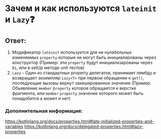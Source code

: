 # Зачем и как используются `lateinit` и `Lazy`❓

## Ответ:

1. Модификатор `lateinit` используется для не нулабельных изменяемых `property` которые не могут быть
   инициалированы через конструктор (Пример: эти `property` будут инициализарованы через `Di`, или в
   setUp методе unit тестов)
2. `Lazy` - Один из стандартных property делегатов, принимает лямбду и возвращает
   экземпляр `Lazy<T>` при первом обращении к `get()`, последующие вызовы вернут закешированное
   значение (Пример: Обьявление `member` p`roperty` которое обращается к верстке фрагмента, или `member`
   `property` значение которого может быть понадобится а может и нет)

### Дополнительная информация:

https://kotlinlang.org/docs/properties.html#late-initialized-properties-and-variables
https://kotlinlang.org/docs/delegated-properties.html#lazy-properties